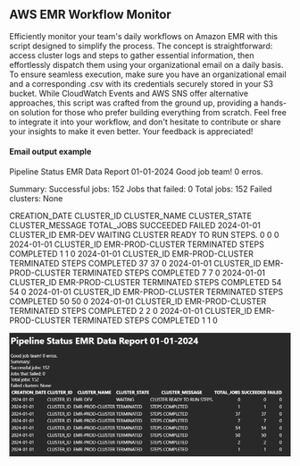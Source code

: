 ## AWS EMR Workflow Monitor
Efficiently monitor your team's daily workflows on Amazon EMR with this script designed to simplify the process. The concept is straightforward: access cluster logs and steps to gather essential information, then effortlessly dispatch them using your organizational email on a daily basis. To ensure seamless execution, make sure you have an organizational email and a corresponding .csv with its credentials securely stored in your S3 bucket.
While CloudWatch Events and AWS SNS offer alternative approaches, this script was crafted from the ground up, providing a hands-on solution for those who prefer building everything from scratch. Feel free to integrate it into your workflow, and don't hesitate to contribute or share your insights to make it even better. Your feedback is appreciated!

#### Email output example
Pipeline Status EMR Data Report 01-01-2024
Good job team! 0 erros.

Summary:
Successful jobs: 152
Jobs that failed: 0
Total jobs: 152
Failed clusters: None

CREATION_DATE	CLUSTER_ID	CLUSTER_NAME	CLUSTER_STATE	CLUSTER_MESSAGE	TOTAL_JOBS	SUCCEEDED	FAILED
2024-01-01	CLUSTER_ID	EMR-DEV	WAITING	CLUSTER READY TO RUN STEPS.	0	0	0
2024-01-01	CLUSTER_ID	EMR-PROD-CLUSTER	TERMINATED	STEPS COMPLETED	1	1	0
2024-01-01	CLUSTER_ID	EMR-PROD-CLUSTER	TERMINATED	STEPS COMPLETED	37	37	0
2024-01-01	CLUSTER_ID	EMR-PROD-CLUSTER	TERMINATED	STEPS COMPLETED	7	7	0
2024-01-01	CLUSTER_ID	EMR-PROD-CLUSTER	TERMINATED	STEPS COMPLETED	54	54	0
2024-01-01	CLUSTER_ID	EMR-PROD-CLUSTER	TERMINATED	STEPS COMPLETED	50	50	0
2024-01-01	CLUSTER_ID	EMR-PROD-CLUSTER	TERMINATED	STEPS COMPLETED	2	2	0
2024-01-01	CLUSTER_ID	EMR-PROD-CLUSTER	TERMINATED	STEPS COMPLETED	1	1	0

![Alt text](email_output.PNG)